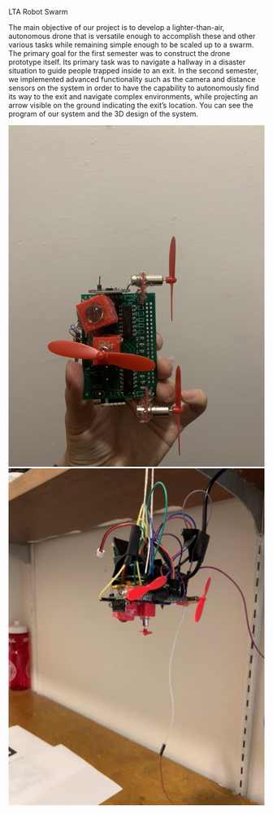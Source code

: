 LTA Robot Swarm


The main objective of our project is to develop a lighter-than-air, autonomous drone that is versatile enough to accomplish these and other various tasks while remaining simple enough to be scaled up to a swarm. The primary goal for the first semester was to construct the drone prototype itself. Its primary task was to navigate a hallway in a disaster situation to guide people trapped inside to an exit. In the second semester, we implemented advanced functionality such as the camera and distance sensors on the system in order to have the capability to autonomously find its way to the exit and navigate complex environments, while projecting an arrow visible on the ground indicating the exit’s location. You can see the program of our system and the 3D design of the system.

![Image of bottom view of the final system ](https://github.com/acn55/LTA_Swarm/blob/master/finalprogram/IMG_3572.JPG)
![Image of the final system ](https://github.com/acn55/LTA_Swarm/blob/master/finalprogram/finalsystem.png)

